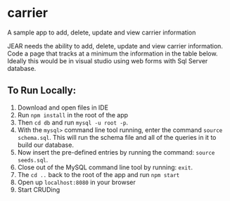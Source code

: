 # carrier
A sample app to add, delete, update and view carrier information

JEAR needs the ability to add, delete, update and view carrier information. Code a page that tracks at a minimum the information in the table below. 
Ideally this would be in visual studio using web forms with Sql Server database.

## To Run Locally:
1. Download and open files in IDE
2. Run `npm install` in the root of the app
3. Then `cd db` and run  `mysql -u root -p`.
4. With the `mysql>` command line tool running, enter the command `source schema.sql`. This will run the schema file and all of the queries in it to build our database.
5. Now insert the pre-defined entries by running the command: `source seeds.sql`.
6. Close out of the MySQL command line tool by running: `exit`.
7. The `cd ..` back to the root of the app and run `npm start`
8. Open up `localhost:8080` in your browser
9. Start CRUDing

 